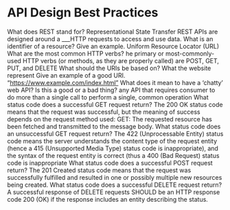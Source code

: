 
# API Design Best Practices

What does REST stand for? Representational State Transfer
REST APIs are designed around a ___HTTP requests to access and use data.
What is an identifier of a resource? Give an example. Uniform Resource Locator (URL)
What are the most common HTTP verbs? he primary or most-commonly-used HTTP verbs (or methods, as they are properly called) are POST, GET, PUT, and DELETE
What should the URIs be based on? What the website represent
Give an example of a good URI. “https://www.example.com/index.html”
What does it mean to have a ‘chatty’ web API? Is this a good or a bad thing? any API that requires consumer to do more than a single call to perform a single, common operation
What status code does a successful GET request return? The 200 OK status code means that the request was successful, but the meaning of success depends on the request method used: GET: The requested resource has been fetched and transmitted to the message body.
What status code does an unsuccessful GET request return? The 422 (Unprocessable Entity) status code means the server understands the content type of the request entity (hence a 415 (Unsupported Media Type) status code is inappropriate), and the syntax of the request entity is correct (thus a 400 (Bad Request) status code is inappropriate
What status code does a successful POST request return? The 201 Created status code means that the request was successfully fulfilled and resulted in one or possibly multiple new resources being created.
What status code does a successful DELETE request return? A successful response of DELETE requests SHOULD be an HTTP response code 200 (OK) if the response includes an entity describing the status.

